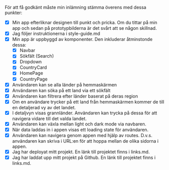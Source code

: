 För att få godkänt måste min inlämning stämma överens med dessa punkter:

- [X] Min app efterliknar designen till punkt och pricka. Om du tittar på min app och sedan på prototypbilderna är det svårt att se någon skillnad.
- [X] Jag följer instruktionerna i style-guide.md
- [X] Min app är uppbyggd av komponenter. Den inkluderar åtminstonde dessa:
  - [X] Navbar
  - [X] Sökfält (Search)
  - [X] Dropdown
  - [X] CountryCard
  - [X] HomePage
  - [X] CountryPage
- [X] Användaren kan se alla länder på hemmaskärmen
- [X] Användaren kan söka på ett land via ett sökfält
- [X] Användaren kan filtrera efter länder baserat på deras region
- [X] Om en användare trycker på ett land från hemmaskärmen kommer de till en detaljerad vy av det landet.
- [X] I detaljvyn visas grannländer. Användaren kan trycka på dessa för att navigera vidare till det valda landet.
- [X] Användaren kan växla mellan light och dark mode via navbaren.
- [X] När data laddas in i appen visas ett loading state för användaren.
- [X] Användaren kan navigera genom appen med hjälp av routes. D.v.s. användaren kan skriva i URL:en för att hoppa mellan de olika sidorna i appen.
- [X] Jag har deployat mitt projekt. En länk till projektet finns i links.md.
- [X] Jag har laddat upp mitt projekt på Github. En länk till projektet finns i links.md.
